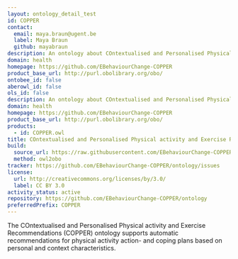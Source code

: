```yaml
---
layout: ontology_detail_test
id: COPPER
contact:
  email: maya.braun@ugent.be
  label: Maya Braun
  github: mayabraun
description: An ontology about COntextualised and Personalised Physical activity and Exercise Recommendations
domain: health
homepage: https://github.com/EBehaviourChange-COPPER
product_base_url: http://purl.obolibrary.org/obo/
ontobee_id: false
aberowl_id: false
ols_id: false
description: An ontology about COntextualised and Personalised Physical activity and Exercise Recommendations
domain: health
homepage: https://github.com/EBehaviourChange-COPPER
product_base_url: http://purl.obolibrary.org/obo/
products:
  - id: COPPER.owl
title: COntextualised and Personalised Physical activity and Exercise Recommendations
build:
  source_url: https://raw.githubusercontent.com/EBehaviourChange-COPPER/ontology/refs/heads/main/COPPER.owl
  method: owl2obo
tracker: https://github.com/EBehaviourChange-COPPER/ontology/issues
license:
  url: http://creativecommons.org/licenses/by/3.0/
  label: CC BY 3.0
activity_status: active
repository: https://github.com/EBehaviourChange-COPPER/ontology
preferredPrefix: COPPER
---
```


The COntextualised and Personalised Physical activity and Exercise Recommendations (COPPER) ontology supports automatic recommendations for physical activity action- and coping plans based on personal and context characteristics.
